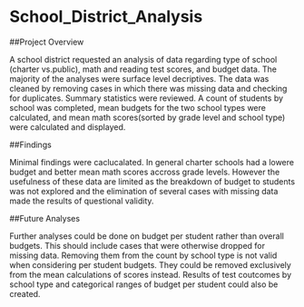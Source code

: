 # School_District_Analysis

##Project Overview

A school district requested an analysis of data regarding type of school (charter vs.public), math and reading test scores, and budget data. The majority of the analyses were surface level decriptives. The data was cleaned by removing cases in which there was missing data and checking for duplicates. Summary statistics were reviewed. A count of students by school was completed, mean budgets for the two school types were calculated, and mean math scores(sorted by grade level and school type) were calculated and displayed. 

##Findings 

Minimal findings were caclucalated. In general charter schools had a lowere budget and better mean math scores accross grade levels. However the usefulness of these data are limited as the breakdown of budget to students was not explored and the elimination of several cases with missing data made the results of questional validity.

##Future Analyses

Further analyses could be done on budget per student rather than overall budgets. This should include cases that were otherwise dropped for missing data. Removing them from the count by school type is not valid when considering per student budgets. They could be removed exclusively from the mean calculations of scores instead. Results of test coutcomes by school type and categorical ranges of budget per student could also be created.
